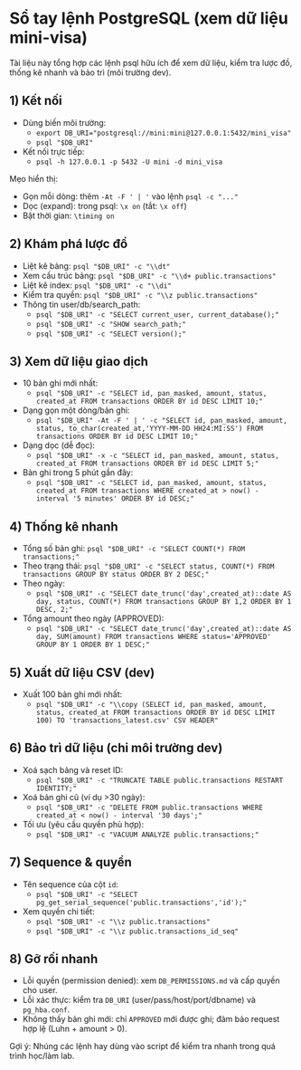 # Sổ tay lệnh PostgreSQL (xem dữ liệu mini-visa)

Tài liệu này tổng hợp các lệnh psql hữu ích để xem dữ liệu, kiểm tra lược đồ, thống kê nhanh và bảo trì (môi trường dev).

## 1) Kết nối
- Dùng biến môi trường:
  - `export DB_URI="postgresql://mini:mini@127.0.0.1:5432/mini_visa"`
  - `psql "$DB_URI"`
- Kết nối trực tiếp:
  - `psql -h 127.0.0.1 -p 5432 -U mini -d mini_visa`

Mẹo hiển thị:
- Gọn mỗi dòng: thêm `-At -F ' | '` vào lệnh `psql -c "..."`
- Dọc (expand): trong psql: `\x on` (tắt: `\x off`)
- Bật thời gian: `\timing on`

## 2) Khám phá lược đồ
- Liệt kê bảng: `psql "$DB_URI" -c "\\dt"`
- Xem cấu trúc bảng: `psql "$DB_URI" -c "\\d+ public.transactions"`
- Liệt kê index: `psql "$DB_URI" -c "\\di"`
- Kiểm tra quyền: `psql "$DB_URI" -c "\\z public.transactions"`
- Thông tin user/db/search_path:
  - `psql "$DB_URI" -c "SELECT current_user, current_database();"`
  - `psql "$DB_URI" -c "SHOW search_path;"`
  - `psql "$DB_URI" -c "SELECT version();"`

## 3) Xem dữ liệu giao dịch
- 10 bản ghi mới nhất:
  - `psql "$DB_URI" -c "SELECT id, pan_masked, amount, status, created_at FROM transactions ORDER BY id DESC LIMIT 10;"`
- Dạng gọn một dòng/bản ghi:
  - `psql "$DB_URI" -At -F ' | ' -c "SELECT id, pan_masked, amount, status, to_char(created_at,'YYYY-MM-DD HH24:MI:SS') FROM transactions ORDER BY id DESC LIMIT 10;"`
- Dạng dọc (dễ đọc):
  - `psql "$DB_URI" -x -c "SELECT id, pan_masked, amount, status, created_at FROM transactions ORDER BY id DESC LIMIT 5;"`
- Bản ghi trong 5 phút gần đây:
  - `psql "$DB_URI" -c "SELECT id, pan_masked, amount, status, created_at FROM transactions WHERE created_at > now() - interval '5 minutes' ORDER BY id DESC;"`

## 4) Thống kê nhanh
- Tổng số bản ghi: `psql "$DB_URI" -c "SELECT COUNT(*) FROM transactions;"`
- Theo trạng thái: `psql "$DB_URI" -c "SELECT status, COUNT(*) FROM transactions GROUP BY status ORDER BY 2 DESC;"`
- Theo ngày: 
  - `psql "$DB_URI" -c "SELECT date_trunc('day',created_at)::date AS day, status, COUNT(*) FROM transactions GROUP BY 1,2 ORDER BY 1 DESC, 2;"`
- Tổng amount theo ngày (APPROVED):
  - `psql "$DB_URI" -c "SELECT date_trunc('day',created_at)::date AS day, SUM(amount) FROM transactions WHERE status='APPROVED' GROUP BY 1 ORDER BY 1 DESC;"`

## 5) Xuất dữ liệu CSV (dev)
- Xuất 100 bản ghi mới nhất:
  - `psql "$DB_URI" -c "\\copy (SELECT id, pan_masked, amount, status, created_at FROM transactions ORDER BY id DESC LIMIT 100) TO 'transactions_latest.csv' CSV HEADER"`

## 6) Bảo trì dữ liệu (chỉ môi trường dev)
- Xoá sạch bảng và reset ID:
  - `psql "$DB_URI" -c "TRUNCATE TABLE public.transactions RESTART IDENTITY;"`
- Xoá bản ghi cũ (ví dụ >30 ngày):
  - `psql "$DB_URI" -c "DELETE FROM public.transactions WHERE created_at < now() - interval '30 days';"`
- Tối ưu (yêu cầu quyền phù hợp):
  - `psql "$DB_URI" -c "VACUUM ANALYZE public.transactions;"`

## 7) Sequence & quyền
- Tên sequence của cột `id`:
  - `psql "$DB_URI" -c "SELECT pg_get_serial_sequence('public.transactions','id');"`
- Xem quyền chi tiết:
  - `psql "$DB_URI" -c "\\z public.transactions"`
  - `psql "$DB_URI" -c "\\z public.transactions_id_seq"`

## 8) Gỡ rối nhanh
- Lỗi quyền (permission denied): xem `DB_PERMISSIONS.md` và cấp quyền cho user.
- Lỗi xác thực: kiểm tra `DB_URI` (user/pass/host/port/dbname) và `pg_hba.conf`.
- Không thấy bản ghi mới: chỉ `APPROVED` mới được ghi; đảm bảo request hợp lệ (Luhn + amount > 0).

Gợi ý: Nhúng các lệnh hay dùng vào script để kiểm tra nhanh trong quá trình học/làm lab.
